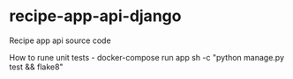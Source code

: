 # recipe-app-api-django
Recipe app api source code

How to rune unit tests -
docker-compose run app sh -c "python manage.py test && flake8"